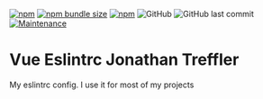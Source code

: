 [![npm](https://img.shields.io/npm/v/eslint-config-jonathantreffler?style=flat-square)](https://www.npmjs.com/package/eslint-config-jonathantreffler)
[![npm bundle size](https://img.shields.io/bundlephobia/min/eslint-config-jonathantreffler?style=flat-square)](https://www.npmjs.com/package/eslint-config-jonathantreffler)
[![npm](https://img.shields.io/npm/dt/eslint-config-jonathantreffler?style=flat-square)](https://www.npmjs.com/package/eslint-config-jonathantreffler)
![GitHub](https://img.shields.io/github/license/JonathanTreffler/my-vue-eslintrc?style=flat-square)
![GitHub last commit](https://img.shields.io/github/last-commit/JonathanTreffler/my-vue-eslintrc?style=flat-square)
[![Maintenance](https://img.shields.io/maintenance/yes/2020?style=flat-square)](https://github.com/JonathanTreffler/my-vue-eslintrc/commits/)

# Vue Eslintrc Jonathan Treffler

My eslintrc config. I use it for most of my projects
